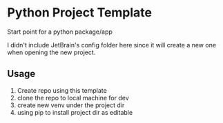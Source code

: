 # Python Project Template

Start point for a python package/app

I didn't include JetBrain's config folder here since it will create a new one when opening the new project.

## Usage

1. Create repo using this template
2. clone the repo to local machine for dev
3. create new venv under the project dir
4. using pip to install project dir as editable
